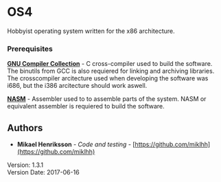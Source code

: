 # OS4
Hobbyist operating system written for the x86 architecture.

### Prerequisites
**[GNU Compiler Collection](https://gcc.gnu.org/)** - C cross-compiler used to build the software. The binutils from GCC is also requiered for linking and archiving libraries. The crosscompiler arcitecture used when developing the software was i686, but the i386 arcitecture should work aswell.

**[NASM](http://www.nasm.us/)** - Assembler used to to assemble parts of the system. NASM or equivalent assembler is requiered to build the software.

## Authors
* **Mikael Henriksson** - *Code and testing* - [https://github.com/miklhh](https://github.com/miklhh)

Version: 1.3.1 <br />
Version Date: 2017-06-16

